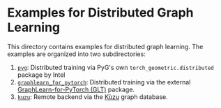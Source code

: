 # Examples for Distributed Graph Learning

This directory contains examples for distributed graph learning.
The examples are organized into two subdirectories:

1. [`pyg`](./pyg): Distributed training via PyG's own `torch_geometric.distributed` package by Intel
1. [`graphlearn_for_pytorch`](./graphlearn_for_pytorch): Distributed training via the external [GraphLearn-for-PyTorch (GLT)](https://github.com/alibaba/graphlearn-for-pytorch) package.
1. [`kuzu`](./kuzu): Remote backend via the [Kùzu](https://kuzudb.com/) graph database.

